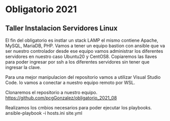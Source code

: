 #            Obligatorio 2021 
## Taller Instalacion Servidores Linux 

El fin del obligatorio es instlar un stack LAMP el mismo contiene Apache, MySQL, MariaDB, PHP.
Vamos a tener un equipo bastion con ansible que va ser nuestro controlador desde ese equipo vamos administrar los diferentes servidores en nuestro caso Ubuntu20 y CentOS8.
Copiaremos las llaves para poder ingresar por ssh a los diferentes servidores sin tener que ingresar la clave.

Para una mejor manipulacion del repositorio vamos a utilizar Visual Studio Code.
lo vamos a conectar a nuestro equipo remoto por WSL.

Clonaremos el repositorio a nuestro equipo.
https://github.com/pcgGonzalez/obligatorio_2021_08

Realizamos los cmbios necesarios para poder ejecutar los playbooks.
ansible-playbook -i hosts.ini site.yml
